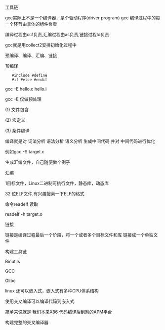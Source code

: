 工具链

gcc实际上不是一个编译器，是个驱动程序(driver program)
gcc 编译过程中的每一个环节由具体的组件负责

编译过程由cc1负责,汇编过程由as负责,链接过程ld负责

gcc就是用collect2安排初始化过程中

预编译、编译、汇编、链接


  
预编译

       #include #define
       #if #else #endif

gcc -E hello.c hello.i

gcc -E 仅做预处理


(1) 文件包含


(2) 宏定义


(3) 条件编译


编译就是对 词法分析 语法分析 语义分析 生成中间代码
并对 中间代码进行优化 

例如gcc -S target.c

生成汇编文件，自己随便做个例子


汇编

 1目标文件，Linux二进制可执行文件，静态库，动态库

 32 位ELF文件,有兴趣搜索一下ELF的格式

命令readelf 读取


readelf -h target.o


链接

 链接是编译过程最后一个阶段，将一个或者多个目标文件和库
链接成一个单独文件





构建工具链

 
Binutils

GCC

Glibc


linux 还可以嵌入式，嵌入式有多种CPU体系结构


使用交叉编译可以编译代码到嵌入式


简单来说就是 我们本来X86 代码编译后到别的APM平台 


构建完整的交叉编译器 